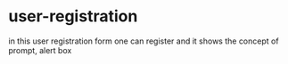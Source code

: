 # user-registration
in this user registration form  one  can register and it shows the  concept of prompt, alert box
